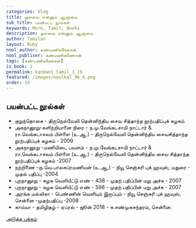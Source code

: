 ```yaml
---
categories: blog
title: ஒளவை என்னும் ஆளுமை
sub_title: பயன்பட்ட நூல்கள்
keywords: More, Tamil, Books
description: ஒளவை என்னும் ஆளுமை
author: Tamilan
layout: Ruby
nool_author: கண்மணிகணேசன்
nool_publiser: கண்மணிகணேசன்
tags: [கண்மணிகணேசன்]
is_book: 1
permalink: kanmani_tamil_3_19
featured: /images/noolkal_96_6.png
order: 19
---
```



## பயன்பட்ட நூல்கள்

  * குறுந்தொகை - திருநெல்வேலி தென்னிந்திய சைவ சித்தாந்த நூற்பதிப்புக் கழகம் 
  * அகநானூறு-களிற்றியானை நிரை - ந.மு.வேங்கடசாமி நாட்டார் & ரா.வெங்கடாசலம் பிள்ளை (உ.ஆ.) - திருநெல்வேலி தென்னிந்திய சைவசித்தாந்த நூற்பதிப்புக் கழகம் - 2009 
  * அகநானூறு -மணிமிடை பவளம் - ந.மு.வேங்கடசாமி நாட்டார் & ரா.வெங்கடாசலம் பிள்ளை (உ.ஆ.) - திருநெல்வேலி தென்னிந்திய சைவ சித்தாந்த நூற்பதிப்புக் கழகம் -2007 
  * நற்றிணை -கு.வெ.பாலசுப்ரமணியன் (உ.ஆ.) - நியூ செஞ்சுரி புக் ஹவுஸ், மதுரை - முதல் பதிப்பு -2004 
  * புறநானூறு - கழக வெளியீட்டு எண் - 438 - முதற் பதிப்பின் மறு அச்சு - 2007 
  * புறநானூறு - கழக வெளியீட்டு எண் - 598 - முதற் பதிப்பின் மறு அச்சு - 2007 
  * அரங்க மல்லிகா - பெண்ணின் வெளியும் இருப்பும் - நியூ செஞ்சுரி புக் ஹவுஸ், சென்னை -முதற்பதிப்பு -2008 
  * காவ்யா - தமிழிதழ் - ஏப்ரல் - ஜூன் 2018 - சு.சண்முகசுந்தரம், சென்னை. 

[அடுத்த பக்கம்](kanmani_tamil_3_20)